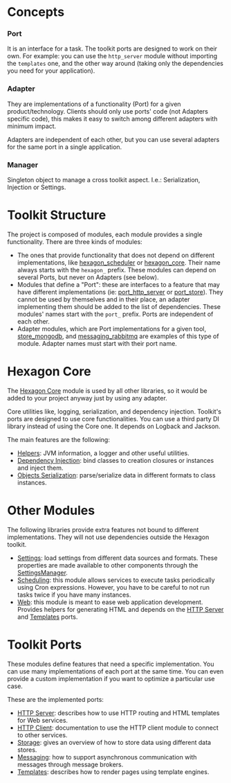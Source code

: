 
# Concepts

### Port

It is an interface for a task. The toolkit ports are designed to work on their own. For example: you
can use the `http_server` module without importing the `templates` one, and the other way around
(taking only the dependencies you need for your application).

### Adapter

They are implementations of a functionality (Port) for a given product/technology. Clients should
only use ports' code (not Adapters specific code), this makes it easy to switch among different
adapters with minimum impact.

Adapters are independent of each other, but you can use several adapters for the same port in a
single application.

### Manager

Singleton object to manage a cross toolkit aspect. I.e.: Serialization, Injection or Settings.

# Toolkit Structure

The project is composed of modules, each module provides a single functionality. There are three
kinds of modules:

* The ones that provide functionality that does not depend on different implementations, like
  [hexagon_scheduler] or [hexagon_core]. Their name always starts with the `hexagon_` prefix. These
  modules can depend on several Ports, but never on Adapters (see below).
* Modules that define a "Port": these are interfaces to a feature that may have different
  implementations (ie: [port_http_server] or [port_store]). They cannot be used by themselves and in
  their place, an adapter implementing them should be added to the list of dependencies. These
  modules' names start with the `port_` prefix. Ports are independent of each other.
* Adapter modules, which are Port implementations for a given tool, [store_mongodb], and
  [messaging_rabbitmq] are examples of this type of module. Adapter names must start with their
  port name.

[hexagon_scheduler]: /hexagon_scheduler
[hexagon_core]: /hexagon_core

[port_http_server]: /port_http_server
[port_store]: /port_store

[store_mongodb]: /store_mongodb
[messaging_rabbitmq]: /messaging_rabbitmq

# Hexagon Core

The [Hexagon Core] module is used by all other libraries, so it would be added to your project
anyway just by using any adapter.

Core utilities like, logging, serialization, and dependency injection. Toolkit's ports are designed
to use core functionalities. You can use a third party DI library instead of using the Core one. It
depends on Logback and Jackson.

The main features are the following:

* [Helpers]: JVM information, a logger and other useful utilities.
* [Dependency Injection]: bind classes to creation closures or instances and inject them.
* [Objects Serialization]: parse/serialize data in different formats to class instances.

[Hexagon Core]: /hexagon_core

[Helpers]: /hexagon_core/com.hexagonkt.helpers
[Dependency Injection]: /hexagon_core/com.hexagonkt.injection
[Objects Serialization]: /hexagon_core/com.hexagonkt.serialization

# Other Modules

The following libraries provide extra features not bound to different implementations. They will not
use dependencies outside the Hexagon toolkit.

* [Settings]: load settings from different data sources and formats. These properties are made
  available to other components through the [SettingsManager].
* [Scheduling]: this module allows services to execute tasks periodically using Cron expressions.
  However, you have to be careful to not run tasks twice if you have many instances.
* [Web]: this module is meant to ease web application development. Provides helpers for
  generating HTML and depends on the [HTTP Server] and [Templates] ports.

[Settings]: /hexagon_settings
[SettingsManager]: /hexagon_settings/com.hexagonkt.settings/-settings-manager
[Scheduling]: /hexagon_scheduler
[Web]: /hexagon_web

# Toolkit Ports

These modules define features that need a specific implementation. You can use many implementations
of each port at the same time. You can even provide a custom implementation if you want to optimize
a particular use case.

These are the implemented ports:

* [HTTP Server]: describes how to use HTTP routing and HTML templates for Web services.
* [HTTP Client]: documentation to use the HTTP client module to connect to other services.
* [Storage]: gives an overview of how to store data using different data stores.
* [Messaging]: how to support asynchronous communication with messages through message brokers.
* [Templates]: describes how to render pages using template engines.

[HTTP Server]: /port_http_server
[HTTP Client]: /port_http_client
[Storage]: /port_store
[Messaging]: /port_messaging
[Templates]: /port_templates
